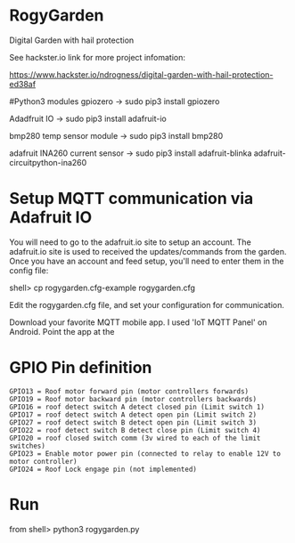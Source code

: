 # RogyGarden
Digital Garden with hail protection

See hackster.io link for more project infomation:

https://www.hackster.io/ndrogness/digital-garden-with-hail-protection-ed38af

#Python3 modules
gpiozero -> sudo pip3 install gpiozero

Adadfruit IO -> sudo pip3 install adafruit-io

bmp280 temp sensor module -> sudo pip3 install bmp280

adafruit INA260 current sensor -> sudo pip3 install adafruit-blinka adafruit-circuitpython-ina260

# Setup MQTT communication via Adafruit IO
You will need to go to the adafruit.io site to setup an account.  The adafruit.io site
is used to received the updates/commands from the garden.  Once you have an account and
feed setup, you'll need to enter them in the config file:

shell> cp rogygarden.cfg-example rogygarden.cfg

Edit the rogygarden.cfg file, and set your configuration for communication.  

Download your favorite MQTT mobile app.  I used 'IoT MQTT Panel' on Android.  Point the app
at the

# GPIO Pin definition

    GPIO13 = Roof motor forward pin (motor controllers forwards)
    GPIO19 = Roof motor backward pin (motor controllers backwards)
    GPIO16 = roof detect switch A detect closed pin (Limit switch 1)
    GPIO17 = roof detect switch A detect open pin (Limit switch 2)
    GPIO27 = roof detect switch B detect open pin (Limit switch 3)
    GPIO22 = roof detect switch B detect close pin (Limit switch 4)
    GPIO20 = roof closed switch comm (3v wired to each of the limit switches)
    GPIO23 = Enable motor power pin (connected to relay to enable 12V to motor controller)
    GPIO24 = Roof Lock engage pin (not implemented)

# Run 
from shell> python3 rogygarden.py
